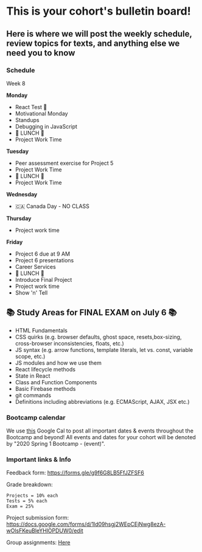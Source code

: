 # This is your cohort's bulletin board! 
## Here is where we will post the weekly schedule, review topics for texts, and anything else we need you to know

### Schedule

Week 8

**Monday**

* React Test 📝
* Motivational Monday
* Standups
* Debugging in JavaScript
* 🍴 LUNCH 🍴
* Project Work Time

**Tuesday**

* Peer assessment exercise for Project 5
* Project Work Time
* 🍴 LUNCH 🍴
* Project Work Time

**Wednesday**

* 🇨🇦 Canada Day - NO CLASS

**Thursday**

* Project work time

**Friday**

* Project 6 due at 9 AM
* Project 6 presentations
* Career Services 
* 🍴 LUNCH 🍴
* Introduce Final Project
* Project work time
* Show 'n' Tell




## 📚 Study Areas for FINAL EXAM on July 6 📚

* HTML Fundamentals
* CSS quirks (e.g. browser defaults, ghost space, resets,box-sizing, cross-browser inconsistencies, floats, etc.)
* JS syntax (e.g. arrow functions, template literals, let vs. const, variable scope, etc.)
* JS modules and how we use them
* React lifecycle methods
* State in React
* Class and Function Components
* Basic Firebase methods
* git commands
* Definitions including abbreviations (e.g. ECMAScript, AJAX, JSX etc.)





### Bootcamp calendar
We use [this](https://calendar.google.com/calendar/embed?src=hackeryou.com_ckj6930nr6kraakaisos09cccs%40group.calendar.google.com&ctz=America%2FToronto) Google Cal to post all important dates & events throughout the Bootcamp and beyond! All events and dates for your cohort will be denoted by "2020 Spring 1 Bootcamp - (event)".

### Important links & Info
Feedback form: https://forms.gle/g9f6G8LB5FfJZFSF6

Grade breakdown:
```
Projects = 10% each
Tests = 5% each
Exam = 25%
```

Project submission form: https://docs.google.com/forms/d/1ld09hsgj2WEpCEjNwg8ezA-wOlsFKeuBleYHlOPDUW0/edit

Group assignments: [Here](https://docs.google.com/spreadsheets/d/1sPMnnBRM9te3MwBmgv6CMVKqqIKlFYt7uSLhx_QAndA/edit#gid=1112317742)

